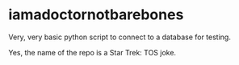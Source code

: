 # iamadoctornotbarebones

Very, very basic python script to connect to a database for testing.

Yes, the name of the repo is a Star Trek: TOS joke.
